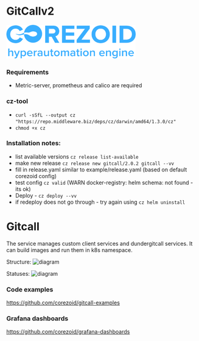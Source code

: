 # GitCallv2 

![Corezoid](misc/Corezoid.png "Corezoid")
### Requirements
- Metric-server, prometheus and calico are required

### cz-tool 
- ```curl -sSfL --output cz "https://repo.middleware.biz/deps/cz/darwin/amd64/1.3.0/cz"```
- ```chmod +x cz```

### Installation notes:
- list available versions 
  ```cz release list-available```
- make new release 
  ```cz release new gitcall/2.0.2 gitcall --vv```
- fill in release.yaml similar to example/release.yaml (based on default corezoid config)
- test config ```cz valid``` (WARN docker-registry: helm schema: not found  - its ok)
- Deploy - ```cz deploy --vv```
- if redeploy does not go through - try again using ```cz helm uninstall```
# Gitcall

The service manages custom client services and dundergitcall services. It can build images and run them in k8s namespace.

Structure:
![diagram](misc/diagram.png "Diagram")

Statuses:
![diagram](misc/states.png "Diagram")  

### Code examples

https://github.com/corezoid/gitcall-examples

### Grafana dashboards

https://github.com/corezoid/grafana-dashboards
